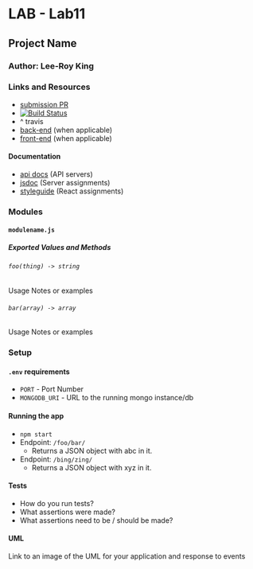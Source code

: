 # LAB - Lab11

## Project Name

### Author: Lee-Roy King

### Links and Resources
* [submission PR](https://github.com/leeroywking-401-advanced-javascript/lab11/pull/1)
* [![Build Status](https://www.travis-ci.com/leeroywking-401-advanced-javascript/lab11.svg?branch=weds)](https://www.travis-ci.com/leeroywking-401-advanced-javascript/lab11)
* ^ travis
* [back-end](https://lap11.herokuapp.com/) (when applicable)
* [front-end](http://xyz.com) (when applicable)

#### Documentation
* [api docs](http://xyz.com) (API servers)
* [jsdoc](http://xyz.com) (Server assignments)
* [styleguide](http://xyz.com) (React assignments)

### Modules
#### `modulename.js`
##### Exported Values and Methods

###### `foo(thing) -> string`
Usage Notes or examples

###### `bar(array) -> array`
Usage Notes or examples

### Setup
#### `.env` requirements
* `PORT` - Port Number
* `MONGODB_URI` - URL to the running mongo instance/db

#### Running the app
* `npm start`
* Endpoint: `/foo/bar/`
  * Returns a JSON object with abc in it.
* Endpoint: `/bing/zing/`
  * Returns a JSON object with xyz in it.
  
#### Tests
* How do you run tests?
* What assertions were made?
* What assertions need to be / should be made?

#### UML
Link to an image of the UML for your application and response to events
